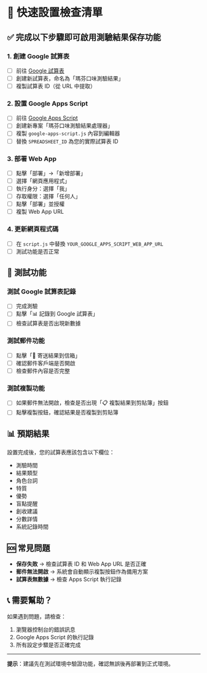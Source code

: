 # 🚀 快速設置檢查清單

## ✅ 完成以下步驟即可啟用測驗結果保存功能

### 1. 創建 Google 試算表
- [ ] 前往 [Google 試算表](https://sheets.google.com/)
- [ ] 創建新試算表，命名為「瑪芬口味測驗結果」
- [ ] 複製試算表 ID（從 URL 中提取）

### 2. 設置 Google Apps Script
- [ ] 前往 [Google Apps Script](https://script.google.com/)
- [ ] 創建新專案「瑪芬口味測驗結果處理器」
- [ ] 複製 `google-apps-script.js` 內容到編輯器
- [ ] 替換 `SPREADSHEET_ID` 為您的實際試算表 ID

### 3. 部署 Web App
- [ ] 點擊「部署」→「新增部署」
- [ ] 選擇「網頁應用程式」
- [ ] 執行身分：選擇「我」
- [ ] 存取權限：選擇「任何人」
- [ ] 點擊「部署」並授權
- [ ] 複製 Web App URL

### 4. 更新網頁程式碼
- [ ] 在 `script.js` 中替換 `YOUR_GOOGLE_APPS_SCRIPT_WEB_APP_URL`
- [ ] 測試功能是否正常

## 🔧 測試功能

### 測試 Google 試算表記錄
- [ ] 完成測驗
- [ ] 點擊「📊 記錄到 Google 試算表」
- [ ] 檢查試算表是否出現新數據

### 測試郵件功能
- [ ] 點擊「📧 寄送結果到信箱」
- [ ] 確認郵件客戶端是否開啟
- [ ] 檢查郵件內容是否完整

### 測試複製功能
- [ ] 如果郵件無法開啟，檢查是否出現「📋 複製結果到剪貼簿」按鈕
- [ ] 點擊複製按鈕，確認結果是否複製到剪貼簿

## 📊 預期結果

設置完成後，您的試算表應該包含以下欄位：
- 測驗時間
- 結果類型
- 角色台詞
- 特質
- 優勢
- 盲點提醒
- 創收建議
- 分數詳情
- 系統記錄時間

## 🆘 常見問題

- **保存失敗** → 檢查試算表 ID 和 Web App URL 是否正確
- **郵件無法開啟** → 系統會自動顯示複製按鈕作為備用方案
- **試算表無數據** → 檢查 Apps Script 執行記錄

## 📞 需要幫助？

如果遇到問題，請檢查：
1. 瀏覽器控制台的錯誤訊息
2. Google Apps Script 的執行記錄
3. 所有設定步驟是否正確完成

---

**提示**：建議先在測試環境中驗證功能，確認無誤後再部署到正式環境。
